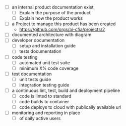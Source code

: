 * [ ] an internal product documentation exist
    * [ ] Explain the purpose of the product
    * [ ] Explain how the product works
* [ ] a Project to manage this product has been created
  * https://github.com/orgs/ai-cfia/projects/2
* [ ] documented architecture with diagram
* [ ] developer documentation
    * [ ] setup and installation guide
    * [ ] tests documentation
* [ ] code testing
    * [ ] automated unit test suite
    * [ ] minimum X% code coverage
* [ ] test documentation
    * [ ] unit tests guide
    * [ ] integration testing guide
* [ ] a continuous lint, test, build and deployment pipeline
   * [ ] code is linted to standard
   * [ ] code builds to container
   * [ ] code deploys to cloud with publically available url
* [ ] monitoring and reporting in place
   * [ ] of daily active users